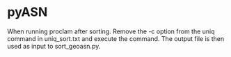 # pyASN
When running proclam after sorting.
Remove the -c option from the uniq command in uniq_sort.txt and execute the command. 
The output file is then used as input to sort_geoasn.py.
